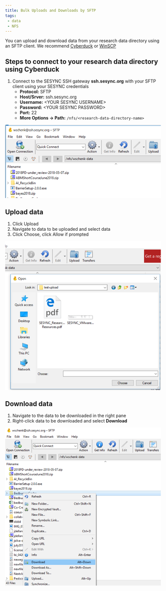 ```yaml
---
title: Bulk Uploads and Downloads by SFTP
tags:
 - data
 - NFS
---
```



You can upload and download data from your research data directory using an SFTP client. We recommend [Cyberduck](https://cyberduck.io/) or [WinSCP](https://winscp.net/eng/download.php)

## Steps to connect to your research data directory using Cyberduck

1. Connect to the SESYNC SSH gateway **ssh.sesync.org** with your SFTP client using your SESYNC credentials
   * **Protocol:** SFTP
   * **Host/Srver:** ssh.sesync.org
   * **Username:** \<YOUR SESYNC USERNAME\>
   * **Password:** \<YOUR SESYNC PASSWORD\>
   * **Port:** 22
   * **More Options -> Path:** `/nfs/<research-data-directory-name>`

![](/assets/images/sftp/cyberduck-connection.png)

## Upload data

1. Click Upload
2. Navigate to data to be uploaded and select data
3. Click Choose, click Allow if prompted



![](/assets/images/sftp/cyberduck-upload.png)

## Download data

1. Navigate to the data to be downloaded in the right pane
2. Right-click data to be downloaded and select **Download**

![](/assets/images/sftp/cyberduck-download.png)
